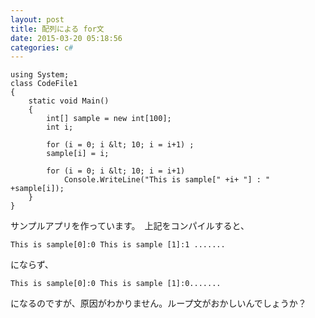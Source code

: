 ```yaml
---
layout: post
title: 配列による for文
date: 2015-03-20 05:18:56
categories: c#
---
```

```
using System;
class CodeFile1
{
    static void Main()
    {
        int[] sample = new int[100];
        int i;

        for (i = 0; i &lt; 10; i = i+1) ;
        sample[i] = i;

        for (i = 0; i &lt; 10; i = i+1)
            Console.WriteLine("This is sample[" +i+ "] : " +sample[i]);
    }
}
```

<p>サンプルアプリを作っています。　上記をコンパイルすると、</p>

```
This is sample[0]:0 This is sample [1]:1 .......
```

<p>にならず、</p>

```
This is sample[0]:0 This is sample [1]:0.......
```

<p>になるのですが、原因がわかりません。ループ文がおかしいんでしょうか？</p>
